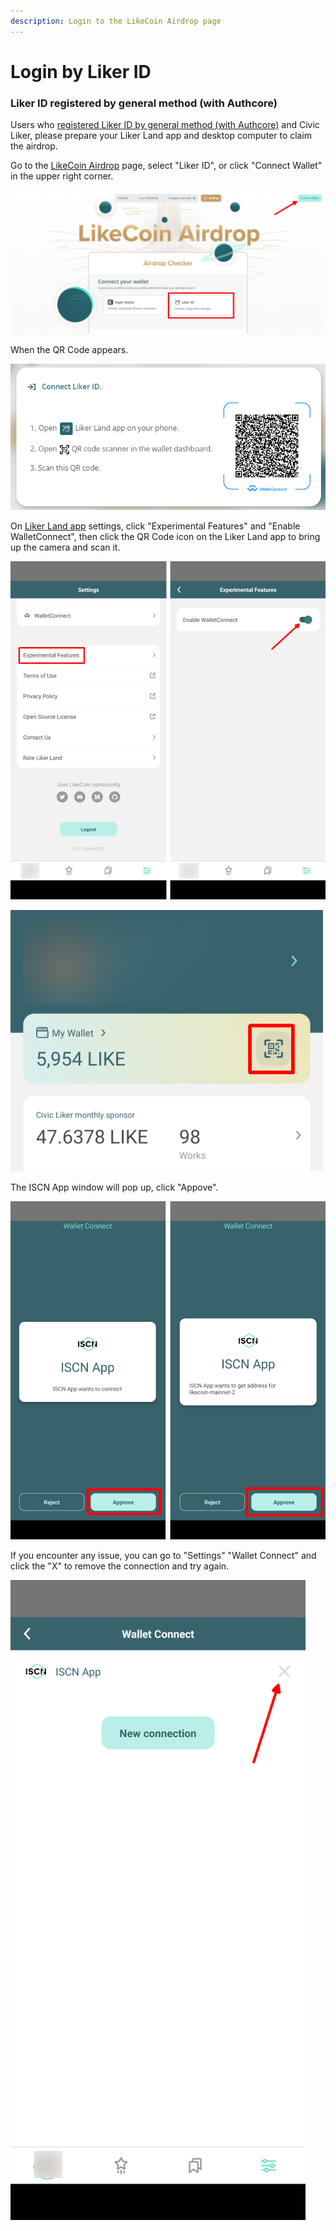 ```yaml
---
description: Login to the LikeCoin Airdrop page
---
```


# Login by Liker ID

### Liker ID registered by general method (with Authcore)

Users who [registered Liker ID by general method (with Authcore)](../user-guide/liker-id/register/) and Civic Liker, please prepare your Liker Land app and desktop computer to claim the airdrop.

Go to the [LikeCoin Airdrop](https://app.like.co/airdrop/check) page, select "Liker ID", or click "Connect Wallet" in the upper right corner.

![](<../.gitbook/assets/Airdrop 01 Liker Land.png>)

When the QR Code appears.

![](<../.gitbook/assets/Airdrop 02 Liker Land.png>)

On [Liker Land app](https://liker.land/getapp) settings, click "Experimental Features" and "Enable WalletConnect", then click the QR Code icon on the Liker Land app to bring up the camera and scan it.

![](<../.gitbook/assets/Airdrop 02.5 Liker Land-en.png>)

![](<../.gitbook/assets/depub.SPACE 04-en.png>)

The ISCN App window will pop up, click "Appove".

![](<../.gitbook/assets/Airdrop 03 Liker Land-en.png>)

If you encounter any issue, you can go to "Settings" "Wallet Connect" and click the "X" to remove the connection and try again.

![](<../.gitbook/assets/Airdrop 19-en.png>)
